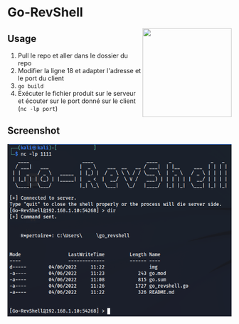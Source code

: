 # Go-RevShell

<img src="https://go.dev/images/gophers/pilot-bust.svg" width="200" height="200" align="right">

## Usage

1. Pull le repo et aller dans le dossier du repo
2. Modifier la ligne 18 et adapter l'adresse et le port du client
3. `go build`
4. Exécuter le fichier produit sur le serveur et écouter sur le port donné sur le client (`nc -lp port`)

## Screenshot

![Go-RevShell](img/go_revshell.PNG)
